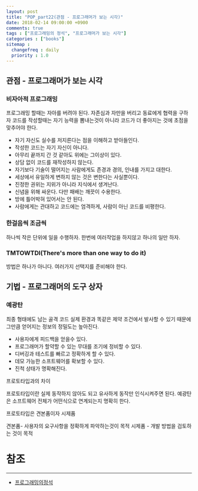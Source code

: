 ```yaml
---
layout: post
title: "POP_part22(관점 - 프로그래머가 보는 시각)"
date: 2018-02-14 09:00:00 +0900
comments: true
tags : ["프로그래밍의 정석", "프로그래머가 보는 시각"]
categories : ["books"]
sitemap :
  changefreq : daily
  priority : 1.0
---
```


## 관점 - 프로그래머가 보는 시각

### 비자아적 프로그래밍

프로그래밍 할때는 자아를 버려야 된다. 자존심과 자만을 버리고 동료에게 협력을 구하자
코드를 작성할때는 자기 능력을 뽐내는것이 아니라 코드가 더 좋아지는 것에 초점을 맞추어야 한다.

* 자기 자신도 실수를 저지른다는 점을 이해하고 받아들인다.
* 작성한 코드는 자기 자신이 아니다.
* 아무리 끝까지 간 것 같아도 위에는 그이상이 있다.
* 상담 없이 코드를 재작성하지 않는다.
* 자기보다 기술이 떨어지는 사람에게도 존경과 경의, 인내를 가지고 대한다.
* 세상에서 유일하게 변하지 않는 것은 변한다는 사실뿐이다.
* 진정한 권위는 지위가 아니라 지식에서 생겨난다.
* 신념을 위해 싸운다. 다만 패배는 깨끗이 수용한다.
* 방에 틀어박혀 있어서는 안 된다.
* 사람에게는 관대하고 코드에는 엄격하게, 사람이 아닌 코드를 비평한다.

### 한걸음씩 조금씩

하나씩 작은 단위에 일을 수행하자. 한번에 여러작업을 하지않고 하나의 일만 하자.

### TMTOWTDI(There's more than one way to do it)

방법은 하나가 아니다. 여러가지 선택지를 준비해야 한다.

## 기법 - 프로그래머의 도구 상자

### 예광탄

최종 형태에도 남는 골격 코드 실제 환경과 똑같은 제약 조건에서 발사할 수 있기 때문에 그만큼 얻어지는 정보의 정밀도는 높아진다.

* 사용자에게 피드백을 얻을수 있다.
* 프로그래머가 할약할 수 있는 무대를 조기에 정비할 수 있다.
* 디버깅과 테스트를 빠르고 정확하게 할 수 있다.
* 데모 가능한 소프트웨어를 확보할 수 있다.
* 진척 상태가 명확해진다.

프로토타입과의 차이

프로토타입이란 실제 동작하지 않아도 되고 유사하게 동작만 인식시켜주면 된다.
예광탄은 소프트웨어 전체가 어떤식으로 연계되는지 명확히 한다.

프로토타입은 견본품이자 시제품

견본품- 사용자의 요구사항을 정확하게 파악하는것이 목적
시제품 - 개발 방법을 검토하는 것이 목적

# 참조
-----
* [프로그래밍의정석](http://www.yes24.com/24/Goods/55254076?Acode=101)

